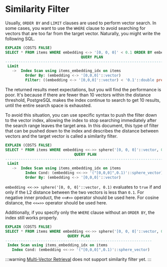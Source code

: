 # Similarity Filter

Usually, `ORDER BY` and `LIMIT` clauses are used to perform vector search. In some cases, you want to use the `WHERE` clause to avoid searching for vectors that are too far from the target vector. Naturally, you might write the following SQL.

```sql
EXPLAIN (COSTS FALSE) 
SELECT * FROM items WHERE embedding <-> '[0, 0, 0]' < 0.1 ORDER BY embedding <-> '[0, 0, 0]' LIMIT 10;
                                  QUERY PLAN                                   
-------------------------------------------------------------------------------
 Limit
   ->  Index Scan using items_embedding_idx on items
         Order By: (embedding <-> '[0,0,0]'::vector)
         Filter: ((embedding <-> '[0,0,0]'::vector) < '0.1'::double precision)
```

The returned results meet expectations, but you will find the performance is poor. It's because if there are fewer than $10$ vectors within the distance threshold, PostgreSQL makes the index continue to search to get $10$ results, until the entire search space is exhausted.

To avoid this situation, you can use specific syntax to push the filter down to the vector index, allowing the index to stop searching immediately after the search range leaves the target area. In this document, this type of filter that can be pushed down to the index and describes the distance between vectors and the target vector is called a similarity filter.

```sql
EXPLAIN (COSTS FALSE) 
SELECT * FROM items WHERE embedding <<->> sphere('[0, 0, 0]'::vector, 0.1) ORDER BY embedding <-> '[0, 0, 0]' LIMIT 10;
                               QUERY PLAN                               
------------------------------------------------------------------------
 Limit
   ->  Index Scan using items_embedding_idx on items
         Index Cond: (embedding <<->> '("[0,0,0]",0.1)'::sphere_vector)
         Order By: (embedding <-> '[0,0,0]'::vector)
```

`embedding <<->> sphere('[0, 0, 0]'::vector, 0.1)` evaluates to `true` if and only if the L2 distance between the two vectors is less than `0.1`. For negative inner product, the `<<#>>` operator should be used here. For cosine distance, the `<<=>>` operator should be used here.

Additionally, if you specify only the `WHERE` clause without an `ORDER BY`, the index still works properly.

```sql
EXPLAIN (COSTS FALSE) 
SELECT * FROM items WHERE embedding <<->> sphere('[0, 0, 0]'::vector, 0.1);
                            QUERY PLAN                            
------------------------------------------------------------------
 Index Scan using items_embedding_idx on items
   Index Cond: (embedding <<->> '("[0,0,0]",0.1)'::sphere_vector)
```

:::warning
[Multi-Vector Retrieval](multi-vector-retrieval) does not support similarity filter yet.
:::
